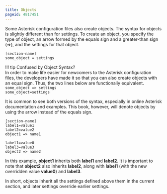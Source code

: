 ```yaml
---
title: Objects
pageid: 4817451
---
```


Some Asterisk configuration files also create objects. The syntax for objects is slightly different than for settings. To create an object, you specify the type of object, an arrow formed by the equals sign and a greater-than sign (=>), and the settings for that object.

```
[section-name]
some_object = settings
```

!!! tip 
    Confused by Object Syntax?  
    In order to make life easier for newcomers to the Asterisk configuration files, the developers have made it so that you can also create objects with an equal sign. Thus, the two lines below are functionally equivalent.  
    `some_object => settings`  
    `some_object=settings`

[//]: # (end-tip)

It is common to see both versions of the syntax, especially in online Asterisk documentation and examples. This book, however, will denote objects by using the arrow instead of the equals sign.

```
[section-name]
label1=value1
label2=value2
object1 => name1

label1=value0
label3=value3
object2 => name2
```

In this example, **object1** inherits both **label1** and **label2**. It is important to note that **object2** also inherits **label2**, along with **label1** (with the new overridden value **value0**) and **label3**.

In short, objects inherit all the settings defined above them in the current section, and later settings override earlier settings.

